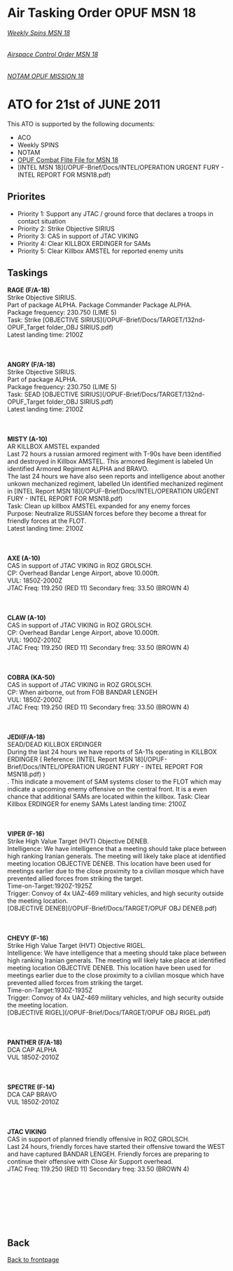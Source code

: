 # Air Tasking Order OPUF MSN 18



###### [Weekly Spins MSN 18](/OPUF-Brief/Docs/SPINS_18.html)
###### [Airspace Control Order MSN 18](/OPUF-Brief/Docs/ACO/ACO_18.html)
###### [NOTAM OPUF MISSION 18](/OPUF-Brief/Docs/NOTAM/NOTAM_18.html)

# ATO for 21st of JUNE 2011
This ATO is supported by the following documents: <br>
* ACO
* Weekly SPINS
* NOTAM
* [OPUF Combat Flite File for MSN 18](/OPUF-Brief/Combatflite/OPUF_MSN_18.cf)
* [INTEL MSN 18](/OPUF-Brief/Docs/INTEL/OPERATION URGENT FURY - INTEL REPORT FOR MSN18.pdf)


## Priorites
* Priority 1: Support any JTAC / ground force that declares a troops in contact situation
* Priority 2: Strike Objective SIRIUS
* Priority 3: CAS in support of JTAC VIKING
* Priority 4: Clear KILLBOX ERDINGER for SAMs
* Priority 5: Clear Killbox AMSTEL for reported enemy units


## Taskings

**RAGE (F/A-18)**<br>
Strike Objective SIRIUS. <br>
Part of package ALPHA. Package Commander Package ALPHA.<br>
Package frequency: 230.750 (LIME 5) <br>
Task: Strike
[OBJECTIVE SIRIUS](/OPUF-Brief/Docs/TARGET/132nd-OPUF_Target folder_OBJ SIRIUS.pdf)  <br>
Latest landing time: 2100Z <br>
<br>
<br>
<br>
**ANGRY (F/A-18)**<br>
Strike Objective SIRIUS. <br>
Part of package ALPHA.<br>
Package frequency: 230.750 (LIME 5) <br>
Task: SEAD
[OBJECTIVE SIRIUS](/OPUF-Brief/Docs/TARGET/132nd-OPUF_Target folder_OBJ SIRIUS.pdf)  <br>
Latest landing time: 2100Z <br>
<br>
<br>
<br>
**MISTY (A-10)**<br>
AR KILLBOX AMSTEL expanded<br>
Last 72 hours a russian armored regiment with T-90s have been identified and  destroyed in Killbox AMSTEL. This armored Regiment is labeled Un identified Armored
Regiment ALPHA and BRAVO.<br>
The last 24 hours we have also seen reports and intelligence about another unkown mechanized regiment, labelled Un identified mechanized regiment in 
[INTEL Report MSN 18](/OPUF-Brief/Docs/INTEL/OPERATION URGENT FURY - INTEL REPORT FOR MSN18.pdf) <br>
Task: Clean up killbox AMSTEL expanded for any enemy forces <br>
Purpose: Neutralize RUSSIAN forces before they become a threat for friendly forces at the FLOT. <br>
Latest landing time: 2100Z <br>
<br>
<br>
<br>
**AXE (A-10)**<br>
CAS in support of JTAC VIKING in ROZ GROLSCH.<br>
CP: Overhead Bandar Lenge Airport, above 10.000ft.<br>
VUL: 1850Z-2000Z<br>
JTAC Freq: 119.250 (RED 11)  Secondary freq: 33.50 (BROWN 4)<br>
<br>
<br>
<br>
**CLAW (A-10)**<br>
CAS in support of JTAC VIKING in ROZ GROLSCH.<br>
CP: Overhead Bandar Lenge Airport, above 10.000ft.<br>
VUL: 1900Z-2010Z<br>
JTAC Freq: 119.250 (RED 11)  Secondary freq: 33.50 (BROWN 4)<br>
<br>
<br>
<br>
**COBRA (KA-50)**<br>
CAS in support of JTAC VIKING in ROZ GROLSCH.<br>
CP: When airborne, out from FOB BANDAR LENGEH<br>
VUL: 1850Z-2000Z<br>
JTAC Freq: 119.250 (RED 11)  Secondary freq: 33.50 (BROWN 4)<br>
<br>
<br>
<br>
**JEDI(F/A-18)**<br>
SEAD/DEAD KILLBOX ERDINGER<br>
During the last 24 hours we have reports of SA-11s operating in KILLBOX ERDINGER ( Reference: [INTEL Report MSN 18](/OPUF-Brief/Docs/INTEL/OPERATION URGENT FURY - INTEL REPORT FOR MSN18.pdf) )<br>. 
This indicate a movement of SAM systems closer to the FLOT which may indicate a upcoming enemy offensive on the central front. It is a even chance that additional SAMs are located within 
the killbox.
Task: Clear Killbox ERDINGER for enemy SAMs 
Latest landing time: 2100Z <br>
<br>
<br>
<br>
**VIPER (F-16)**<br>
Strike High Value Target (HVT) Objective DENEB.<br>
Intelligence: We have intelligence that a meeting should take place between high ranking Iranian generals.  The meeting will likely take place at identified meeting location
OBJECTIVE DENEB. This location have been used for meetings earlier due to the close proximity to a civilian mosque which have prevented allied forces from striking the target.<br>
Time-on-Target:1920Z-1925Z<br>
Trigger: Convoy of 4x UAZ-469 military vehicles, and high security outside the meeting location.<br>
[OBJECTIVE DENEB](/OPUF-Brief/Docs/TARGET/OPUF OBJ DENEB.pdf)  <br>
<br>
<br>
<br>
**CHEVY (F-16)**<br>
Strike High Value Target (HVT) Objective RIGEL.<br>
Intelligence: We have intelligence that a meeting should take place between high ranking Iranian generals.  The meeting will likely take place at identified meeting location
OBJECTIVE DENEB. This location have been used for meetings earlier due to the close proximity to a civilian mosque which have prevented allied forces from striking the target.<br>
Time-on-Target:1930Z-1935Z<br>
Trigger: Convoy of 4x UAZ-469 military vehicles, and high security outside the meeting location.<br>
[OBJECTIVE RIGEL](/OPUF-Brief/Docs/TARGET/OPUF OBJ RIGEL.pdf)  <br>
<br>
<br>
<br>
**PANTHER (F/A-18)**<br>
DCA CAP ALPHA <br>
VUL 1850Z-2010Z<br>
<br>
<br>
<br>
**SPECTRE (F-14)**<br>
DCA CAP BRAVO <br>
VUL 1850Z-2010Z<br>
<br>
<br>
<br>
**JTAC VIKING**<br>
CAS in support of planned friendly offensive in ROZ GROLSCH. <br>
Last 24 hours, friendly forces have started their offensive toward the WEST and have captured BANDAR LENGEH. Friendly forces are preparing to continue their offensive with 
Close Air Support overhead.<br>
JTAC Freq: 119.250 (RED 11)  Secondary freq: 33.50 (BROWN 4)
<br>
<br>
<br>
<br>
<br>
<br>
<br>
<br>




## Back
[Back to frontpage](https://132nd-vwing.github.io/OPUF-Brief/)